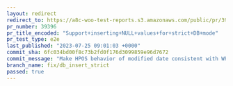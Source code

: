 ```yaml
---
layout: redirect
redirect_to: https://a8c-woo-test-reports.s3.amazonaws.com/public/pr/39396/e2e/index.html
pr_number: 39396
pr_title_encoded: "Support+inserting+NULL+values+for+strict+DB+mode"
pr_test_type: e2e
last_published: "2023-07-25 09:01:03 +0000"
commit_sha: 6fc034bd00f8c73b2fd0f176d3099859e96d7672
commit_message: "Make HPOS behavior of modified date consistent with WP_Post."
branch_name: fix/db_insert_strict
passed: true
---
```

